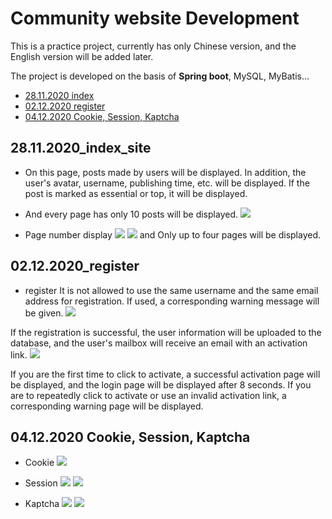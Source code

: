 # Community website Development
This is a practice project, currently has only Chinese version, and the English version will be added later.

The project is developed on the basis of **Spring boot**, MySQL, MyBatis...

- [28.11.2020 index](#28.11.2020_index_site)
- [02.12.2020 register](#02.12.2020_register)
- [04.12.2020 Cookie, Session, Kaptcha](#02.12.2020_register)

## 28.11.2020_index_site 
* On this page, posts made by users will be displayed. In addition, the user's avatar, username, publishing time, etc. will be displayed. If the post is marked as essential or top, it will be displayed.
* And every page has only 10 posts will be displayed.
![](https://i.imgur.com/kHREX4p.png)

* Page number display
![](https://i.imgur.com/fGZEcGV.png)
![](https://i.imgur.com/hzTYZom.png)
and Only up to four pages will be displayed.

## 02.12.2020_register
* register
It is not allowed to use the same username and the same email address for registration. If used, a corresponding warning message will be given. 
![](https://i.imgur.com/k9zjbrG.png)

If the registration is successful, the user information will be uploaded to the database, and the user's mailbox will receive an email with an activation link.
![](https://i.imgur.com/QvJrg8g.png)

If you are the first time to click to activate, a successful activation page will be displayed, and the login page will be displayed after 8 seconds. If you are to repeatedly click to activate or use an invalid activation link, a corresponding warning page will be displayed.

## 04.12.2020 Cookie, Session, Kaptcha

* Cookie
![](https://i.imgur.com/DiYL7ee.png)

* Session
![](https://i.imgur.com/uHrsn11.png)
![](https://i.imgur.com/8uvBI1A.png)


* Kaptcha
![](https://i.imgur.com/oToJwpY.png)
![](https://i.imgur.com/820Swiv.png)
